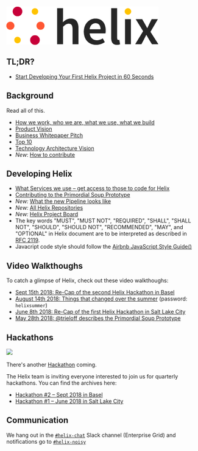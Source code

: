 ![logo](helix_logo.png)

## TL;DR?

* [Start Developing Your First Helix Project in 60 Seconds](start-developing-your-first-helix-project-in-60-seconds.md)

## Background

Read all of this.

* [How we work, who we are, what we use, what we build](manifesto.md)
* [Product Vision](product-vision.md)
* [Business Whitepaper Pitch](whitepaper.md)
* [Top 10](top10.md)
* [Technology Architecture Vision](architecture.md)
* *New*: [How to contribute](CONTRIBUTING.md)

## Developing Helix

* [What Services we use – get access to those to code for Helix](SERVICES.md)
* [Contributing to the Primordial Soup Prototype](prototypes/CONTRIBUTING.md)
* *New:* [What the new Pipeline looks like](prototypes/PIPELINE_FAQ.md)
* *New:* [All Helix Repositories](https://github.com/search?q=topic%3Ahelix+org%3Aadobe&type=Repositories)
* *New:* [Helix Project Board](https://github.com/orgs/adobe/projects/2)
* The key words "MUST", "MUST NOT", "REQUIRED", "SHALL", "SHALL NOT", "SHOULD", "SHOULD NOT", "RECOMMENDED", "MAY", and "OPTIONAL" in Helix document are to be interpreted as described in [RFC 2119](https://www.ietf.org/rfc/rfc2119.txt).
* Javacript code style should follow the [Airbnb JavaScript Style Guide()](https://github.com/airbnb/javascript)

## Video Walkthoughs

To catch a glimpse of Helix, check out these video walkthoughs:

* [Sept 15th 2018: Re-Cap of the second Helix Hackathon in Basel](https://vimeo.com/290650915/6a68ba7af8)
* [August 14th 2018: Things that changed over the summer](https://vimeo.com/285070570) (password: `helixsummer`)
* [June 8th 2018: Re-Cap of the first Helix Hackathon in Salt Lake City](https://vimeo.com/274350388/afe38b8c33)
* [May 28th 2018: @trieloff describes the Primordial Soup Prototype](https://my.adobeconnect.com/pe0gjswvlm7n/)

## Hackathons

![](./Helix%20Save%20the%20Date.jpg)
		
 There's another [Hackathon](hackathon.md) coming.

The Helix team is inviting everyone interested to join us for quarterly hackathons. You can find the archives here:

* [Hackathon #2 – Sept 2018 in Basel](hackathons/2-bsl.md)
* [Hackathon #1 – June 2018 in Salt Lake City](hackathons/1-slc.md)

## Communication

We hang out in the [`#helix-chat`](https://adobe.slack.com/messages/C9KD0TT6G/) Slack channel (Enterprise Grid) and notifications go to [`#helix-noisy`](https://adobe.slack.com/messages/C9HH8J553/)
